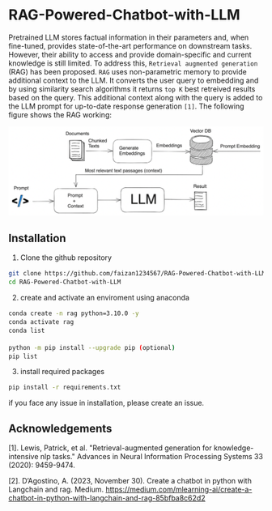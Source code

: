 # RAG-Powered-Chatbot-with-LLM
Pretrained LLM stores factual information in their parameters and, when fine-tuned, provides state-of-the-art performance on downstream tasks. However, their ability to access and provide domain-specific and current knowledge is still limited. To address this, ```Retrieval augmented generation``` (RAG) has been proposed. ```RAG``` uses non-parametric memory to provide additional context to the LLM. It converts the user query to embedding and by using similarity search algorithms it returns ```top K``` best retreived results based on the query. This additional context along with the query is added to the LLM prompt for up-to-date response generation ```[1]```. The following figure shows the RAG working:

![alt text](https://github.com/faizan1234567/RAG-Powered-Chatbot-with-LLM/blob/main/images/RAG_architecture.png)

## Installation
1. Clone the github repository
```bash
git clone https://github.com/faizan1234567/RAG-Powered-Chatbot-with-LLM
cd RAG-Powered-Chatbot-with-LLM
```
2. create and activate an enviroment using anaconda
```bash
conda create -n rag python=3.10.0 -y
conda activate rag
conda list

python -m pip install --upgrade pip (optional)
pip list
```
3. install required packages
```bash
pip install -r requirements.txt
```
if you face any issue in installation, please create an issue. 

## Acknowledgements
[1]. Lewis, Patrick, et al. "Retrieval-augmented generation for knowledge-intensive nlp tasks." Advances in Neural Information Processing Systems 33 (2020): 9459-9474.

[2]. D’Agostino, A. (2023, November 30). Create a chatbot in python with Langchain and rag. Medium. https://medium.com/mlearning-ai/create-a-chatbot-in-python-with-langchain-and-rag-85bfba8c62d2 